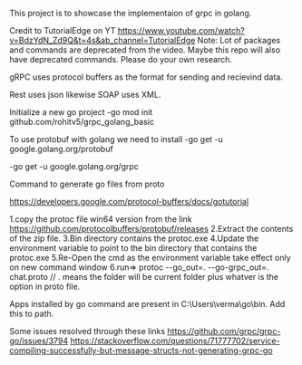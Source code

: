 This project is to showcase the implementaion of grpc in golang.

Credit to TutorialEdge on YT https://www.youtube.com/watch?v=BdzYdN_Zd9Q&t=4s&ab_channel=TutorialEdge
Note: Lot of packages and commands are deprecated from the video. Maybe this repo will also have deprecated commands. Please do your own research.



gRPC uses protocol buffers as the format for sending and recievind data.

Rest uses json likewise SOAP uses XML.

Initialize a new go project
-go mod init github.com/rohitv5/grpc_golang_basic

To use protobuf with golang we need to install 
-go get -u google.golang.org/protobuf


-go get -u google.golang.org/grpc

Command to generate go files from proto
   



<!-- HOW TO SETUP PROTOC -->
https://developers.google.com/protocol-buffers/docs/gotutorial



1.copy the protoc file win64 version from the link https://github.com/protocolbuffers/protobuf/releases
2.Extract the contents of the zip file.
3.Bin directory contains the protoc.exe
4.Update the environment variable to point to the bin directory that contains the protoc.exe
5.Re-Open the cmd as the environment variable take effect only on new command window
6.run=> protoc --go_out=. --go-grpc_out=.   chat.proto 
// . means the folder will be current folder plus whatver is the option in proto file. 



Apps installed by go command are present in C:\Users\verma\go\bin. Add this to path.


Some issues resolved through these links
https://github.com/grpc/grpc-go/issues/3794
https://stackoverflow.com/questions/71777702/service-compiling-successfully-but-message-structs-not-generating-grpc-go